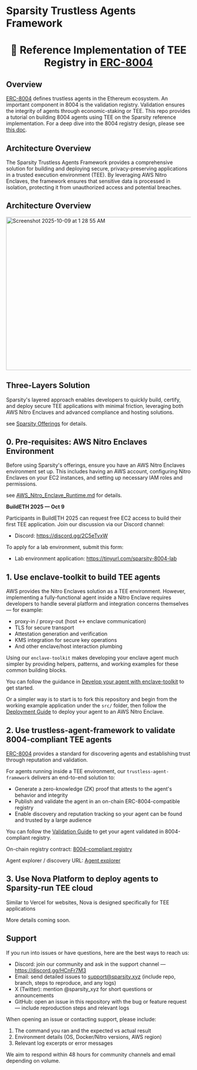 # Sparsity Trustless Agents Framework

<h1 align="center">🚀 Reference Implementation of TEE Registry in <a href="https://8004.org">ERC-8004</a></h1>

## Overview

<a href="https://8004.org">ERC-8004</a> defines trustless agents in the Ethereum ecosystem. An important component in 8004 is the validation registry. Validation ensures the integrity of agents through economic-staking or TEE. This repo provides a tutorial on building 8004 agents using TEE on the Sparsity reference implementation. For a deep dive into the 8004 registry design, please see [this doc](https://docs.google.com/document/d/127pkxlBE0048N-MNsX66Ctz5dmRxHvaJRASAr01EVVc/edit?tab=t.0#heading=h.x6rb197jqjog).


## Architecture Overview




The Sparsity  Trustless Agents Framework provides a comprehensive solution for building and deploying secure, privacy-preserving applications in a trusted execution environment (TEE). By leveraging AWS Nitro Enclaves, the framework ensures that sensitive data is processed in isolation, protecting it from unauthorized access and potential breaches.

## Architecture Overview

<img width="944" height="417" alt="Screenshot 2025-10-09 at 1 28 55 AM" src="https://github.com/user-attachments/assets/9058a6aa-ed9a-408f-8802-672e40ed43cf" />

## Three-Layers Solution

Sparsity's layered approach enables developers to quickly build, certify, and deploy secure TEE applications with minimal friction, leveraging both AWS Nitro Enclaves and advanced compliance and hosting solutions.

see [Sparsity Offerings](Sparsity_Offerings.md) for details.

## 0. Pre-requisites: AWS Nitro Enclaves Environment

Before using Sparsity's offerings, ensure you have an AWS Nitro Enclaves environment set up. This includes having an AWS account, configuring Nitro Enclaves on your EC2 instances, and setting up necessary IAM roles and permissions.

see [AWS_Nitro_Enclave_Runtime.md](AWS_Nitro_Enclave_Runtime.md) for details.

**BuildETH 2025 — Oct 9**

Participants in BuildETH 2025 can request free EC2 access to build their first TEE application. Join our discussion via our Discord channel:

- Discord: https://discord.gg/2C5eTvxW

To apply for a lab environment, submit this form:

- Lab environment application: https://tinyurl.com/sparsity-8004-lab

## 1. Use enclave-toolkit to build TEE agents

AWS provides the Nitro Enclaves solution as a TEE environment. However, implementing a fully-functional agent inside a Nitro Enclave requires developers to handle several platform and integration concerns themselves — for example:

- proxy-in / proxy-out (host <-> enclave communication)
- TLS for secure transport
- Attestation generation and verification
- KMS integration for secure key operations
- And other enclave/host interaction plumbing

Using our `enclave-toolkit` makes developing your enclave agent much simpler by providing helpers, patterns, and working examples for these common building blocks.

You can follow the guidance in [Develop your agent with enclave-toolkit](xxx.md) to get started.

Or a simpler way is to start is to fork this repository and begin from the working example application under the `src/` folder, then follow the [Deployment Guide](Deploy_Enclave_Agents.md) to deploy your agent to an AWS Nitro Enclave.

## 2. Use trustless-agent-framework to validate 8004-compliant TEE agents

[ERC-8004](https://eips.ethereum.org/EIPS/eip-8004) provides a standard for discovering agents and establishing trust through reputation and validation.

For agents running inside a TEE environment, our `trustless-agent-framework` delivers an end-to-end solution to:

- Generate a zero-knowledge (ZK) proof that attests to the agent's behavior and integrity
- Publish and validate the agent in an on-chain ERC-8004-compatible registry
- Enable discovery and reputation tracking so your agent can be found and trusted by a large audience

You can follow the [Validation Guide](Validate_Enclave_Agents.md) to get your agent validated in 8004-compliant registry.

On-chain registry contract: [8004-compliant registry](https://sepolia.basescan.org/address/0x3dfA3C604aE238E03DfE63122Edd43A4aD916460)

Agent explorer / discovery URL: [Agent explorer](https://sepolia.basescan.org/address/0x3dfA3C604aE238E03DfE63122Edd43A4aD916460)


## 3. Use Nova Platform to deploy agents to Sparsity-run TEE cloud

Similar to Vercel for websites, Nova is designed specifically for TEE applications

More details coming soon.

## Support

If you run into issues or have questions, here are the best ways to reach us:

- Discord: join our community and ask in the support channel — https://discord.gg/HCnFr7M3
- Email: send detailed issues to support@sparsity.xyz (include repo, branch, steps to reproduce, and any logs)
- X (Twitter): mention @sparsity_xyz for short questions or announcements
- GitHub: open an issue in this repository with the bug or feature request — include reproduction steps and relevant logs

When opening an issue or contacting support, please include:

1. The command you ran and the expected vs actual result
2. Environment details (OS, Docker/Nitro versions, AWS region)
3. Relevant log excerpts or error messages

We aim to respond within 48 hours for community channels and email depending on volume.
